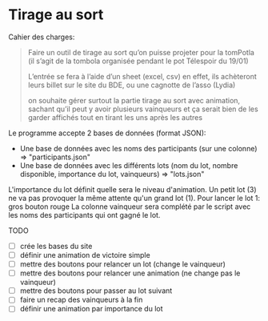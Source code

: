 # Tirage au sort

Cahier des charges:
>Faire un outil de tirage au sort qu’on puisse projeter pour la tomPotla (il s’agit de la tombola organisée pendant le pot Télespoir du 19/01)
>
>L’entrée se fera à l’aide d’un sheet (excel, csv) en effet, ils achèteront leurs billet sur le site du BDE, ou une cagnotte de l’asso (Lydia) 
>
>on souhaite gérer surtout la partie tirage au sort avec animation, sachant qu’il  peut y avoir plusieurs vainqueurs et ça serait bien de les garder affichés tout en tirant les uns après les autres


Le programme accepte 2 bases de données (format JSON):
- Une base de données avec les noms des participants (sur une colonne) => "participants.json"
- Une base de données avec les différents lots (nom du lot, nombre disponible, importance du lot, vainqueurs) => "lots.json"

L'importance du lot définit quelle sera le niveau d'animation. Un petit lot (3) ne va pas provoquer la même attente qu'un grand lot (1). Pour lancer le lot 1: gros bouton rouge
La colonne vainqueur sera complété par le script avec les noms des participants qui ont gagné le lot.

TODO
- [ ] crée les bases du site
- [ ] définir une animation de victoire simple
- [ ] mettre des boutons pour relancer un lot (change le vainqueur)
- [ ] mettre des boutons pour relancer une animation (ne change pas le vainqueur)
- [ ] mettre des boutons pour passer au lot suivant
- [ ] faire un recap des vainqueurs à la fin
- [ ] définir une animation par importance du lot
